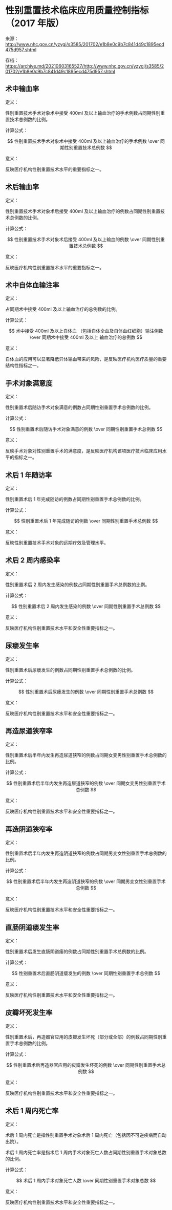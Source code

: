 # 性别重置技术临床应用质量控制指标（2017 年版）

来源：<http://www.nhc.gov.cn/yzygj/s3585/201702/e1b8e0c9b7c841d49c1895ecd475d957.shtml>

存档：<https://archive.md/20210603165527/http://www.nhc.gov.cn/yzygj/s3585/201702/e1b8e0c9b7c841d49c1895ecd475d957.shtml>

## 术中输血率

定义：

性别重置技术手术对象术中接受 400ml 及以上输血治疗的手术例数占同期性别重置技术总例数的比例。

计算公式：

$$
性别重置技术手术对象术中接受 400ml 及以上输血治疗的手术例数
\over
同期性别重置技术总例数
$$

意义：

反映医疗机构性别重置技术水平的重要指标之一。

## 术后输血率

定义：

性别重置技术手术对象术后接受 400ml 及以上输血治疗的例数占同期性别重置技术总例数的比例。

计算公式：

$$
性别重置技术手术对象术后接受 400ml 及以上输血的例数
\over
同期性别重置技术总例数
$$

意义：

反映医疗机构性别重置技术水平的重要指标之一。

## 术中自体血输注率

定义：

占同期术中接受 400ml 及以上输血治疗的总例数的比例。

计算公式：

$$
术中接受 400ml 及以上自体血
（包括自体全血及自体血红细胞）输注例数
\over
同期术中接受 400ml 及以上
输血治疗的总例数
$$

意义：

自体血的应用可以显著降低异体输血带来的风险，是反映医疗机构医疗质量的重要结构性指标之一。

## 手术对象满意度

定义：

性别重置术后随访手术对象满意的例数占同期性别重置手术总例数的比例。

计算公式：

$$
性别重置术后随访手术对象满意的例数
\over
同期性别重置手术总例数
$$

意义：

反映手术对象对性别重置手术的满意度，是反映医疗机构该项医疗技术临床应用水平的指标之一。

## 术后 1 年随访率

定义：

性别重置术后 1 年完成随访的例数占同期性别重置手术总例数的比例。

计算公式：

$$
性别重置术后 1 年完成随访的例数
\over
同期性别重置手术总例数
$$

意义：

反映性别重置技术手术对象的远期疗效及管理水平。

## 术后 2 周内感染率

定义：

性别重置术后 2 周内发生感染的例数占同期性别重置手术总例数的比例。

计算公式：

$$
性别重置术后 2 周内发生感染的例数
\over
同期性别重置手术总例数
$$

意义：

反映医疗机构性别重置技术水平和安全性重要指标之一。

## 尿瘘发生率

定义：

性别重置术后尿瘘发生的例数占同期性别重置手术总例数的比例。

计算公式：

$$
性别重置术后尿瘘发生的例数
\over
同期性别重置手术总例数
$$

意义：

反映医疗机构性别重置技术水平和安全性重要指标之一。

## 再造尿道狭窄率

定义：

性别重置术后半年内发生再造尿道狭窄的例数占同期女变男性别重置手术总例数的比例。

计算公式：

$$
性别重置术后半年内发生再造尿道狭窄的例数
\over
同期女变男性别重置手术总例数
$$

意义：

反映医疗机构性别重置技术水平和安全性重要指标之一。

## 再造阴道狭窄率

定义：

性别重置术后半年内发生再造阴道狭窄的例数占同期男变女性别重置手术总例数的比例。

计算公式：

$$
性别重置术后半年内发生再造阴道狭窄的例数
\over
同期男变女性别重置手术总例数
$$

意义：

反映医疗机构性别重置技术水平和安全性重要指标之一。

## 直肠阴道瘘发生率

定义：

性别重置术后发生直肠阴道瘘的例数占同期性别重置手术总例数的比例。

计算公式：

$$
性别重置术后直肠阴道瘘发生的例数
\over
同期性别重置手术总例数
$$

意义：

反映医疗机构性别重置技术水平和安全性重要指标之一。

## 皮瓣坏死发生率

定义：

性别重置术后，再造器官应用的皮瓣发生坏死（部分或全部）的例数占同期性别重置手术总例数的比例。

计算公式：

$$
性别重置术后再造器官应用的皮瓣发生坏死的例数
\over
同期性别重置手术总例数
$$

意义：

反映医疗机构性别重置技术水平和安全性重要指标之一。

## 术后 1 周内死亡率

定义：

术后 1 周内死亡是指性别重置手术对象术后 1 周内死亡（包括因不可逆疾病而自动出院）。

术后 1 周内死亡率是指术后 1 周内手术对象死亡人数占同期性别重置手术对象总数的比例。

计算公式：

$$
术后 1 周内手术对象死亡人数
\over
同期性别重置手术对象总数
$$

意义：

反映医疗机构性别重置技术水平和安全性重要指标之一。
